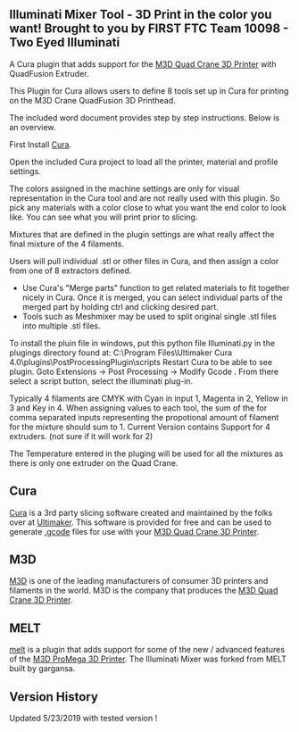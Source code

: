 ## Illuminati Mixer Tool   - 3D Print in the color you want!  Brought to you by FIRST FTC Team 10098 - Two Eyed Illuminati 

A Cura plugin that adds support for the [M3D Quad Crane 3D Printer](https://store.printm3d.com/products/crane-3d-printer) with  QuadFusion Extruder.

This Plugin for Cura allows users to define 8 tools set up in Cura for printing on the M3D Crane QuadFusion 3D Printhead.

The included word document provides step by step instructions.  Below is an overview.

First Install [Cura](https://ultimaker.com/en/products/ultimaker-cura-software). 

Open the included Cura project to load all the printer, material and profile settings.

   The colors assigned in the machine settings are only for visual representation in the Cura tool and are not really used with this plugin. So pick any materials with a color close to what you want the end color to look like.   You can see what you will print prior to slicing.

Mixtures that are defined in the plugin settings are what really affect the final mixture of the 4 filaments.

Users will pull individual .stl or other files in Cura, and then assign a color from one of 8 extractors defined.
   - Use Cura's "Merge parts" function to get related materials to fit together nicely in Cura.  Once it is merged, you can select individual parts of the merged part by holding ctrl and clicking desired part.
   - Tools such as Meshmixer may be used to split original single .stl files into multiple .stl files.

 To install the pluin file in windows, put this python file Illuminati.py in the plugings directory found at:
    C:\Program Files\Ultimaker Cura 4.0\plugins\PostProcessingPlugin\scripts
    Restart Cura to be able to see plugin.
    Goto Extensions -> Post Processing -> Modify Gcode .  From there select a script button, select the illuminati plug-in.

 Typically 4 filaments are CMYK with Cyan in input 1, Magenta in 2, Yellow in 3 and Key in 4.  When assigning values to each tool, the sum of the for comma separated inputs representing the propotional amount of filament for the mixture should sum to 1. 
 Current Version contains Support for 4 extruders.  (not sure if it will work for 2)

The Temperature entered in the pluging will be used for all the mixtures as there is only one extruder on the Quad Crane.

## Cura
[Cura](https://ultimaker.com/en/products/ultimaker-cura-software) is a 3rd party slicing software created and maintained by the folks over at [Ultimaker](https://ultimaker.com/). This software is provided for free and can be used to generate [.gcode](https://en.wikipedia.org/wiki/G-code) files for use with your [M3D Quad Crane 3D Printer](https://store.printm3d.com/pages/promega).

## M3D
[M3D](http://printm3d.com/) is one of the leading manufacturers of consumer 3D printers and filaments in the world. M3D is the company that produces the [M3D Quad Crane 3D Printer](https://store.printm3d.com/).

## MELT
[melt](https://github.com/gargansa/MELT) is a plugin that adds support for some of the new / advanced features of the [M3D ProMega 3D Printer](https://store.printm3d.com/pages/promega).  The Illuminati Mixer was forked from MELT built by gargansa.




## Version History
Updated 5/23/2019 with tested version !
